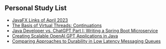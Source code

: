 ## Personal Study List
<!-- BLOG-POST-LIST:START -->
- [JavaFX Links of April 2023](https://foojay.io/today/javafx-links-of-april-2023/)
- [The Basis of Virtual Threads: Continuations](https://foojay.io/today/the-basis-of-virtual-threads-continuations/)
- [Java Developer vs. ChatGPT Part I: Writing a Spring Boot Microservice](https://foojay.io/today/java-developer-vs-chatgpt-part-i-writing-a-spring-boot-microservice/)
- [Creating Scalable OpenAI GPT Applications in Java](https://foojay.io/today/creating-scalable-openai-gpt-applications-in-java/)
- [Comparing Approaches to Durability in Low Latency Messaging Queues](https://foojay.io/today/comparing-approaches-to-durability-in-low-latency-messaging-queues/)
<!-- BLOG-POST-LIST:END -->  
